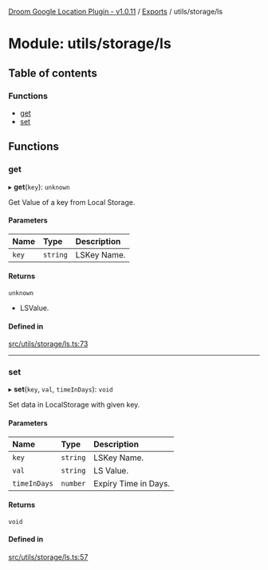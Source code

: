 [Droom Google Location Plugin - v1.0.11](../README.md) / [Exports](../modules.md) / utils/storage/ls

# Module: utils/storage/ls

## Table of contents

### Functions

- [get](utils_storage_ls.md#get)
- [set](utils_storage_ls.md#set)

## Functions

### get

▸ **get**(`key`): `unknown`

Get Value of a key from Local Storage.

#### Parameters

| Name | Type | Description |
| :------ | :------ | :------ |
| `key` | `string` | LSKey Name. |

#### Returns

`unknown`

- LSValue.

#### Defined in

[src/utils/storage/ls.ts:73](https://github.com/hitendrarao/location/blob/4dc7506/src/utils/storage/ls.ts#L73)

___

### set

▸ **set**(`key`, `val`, `timeInDays`): `void`

Set data in LocalStorage with given key.

#### Parameters

| Name | Type | Description |
| :------ | :------ | :------ |
| `key` | `string` | LSKey Name. |
| `val` | `string` | LS Value. |
| `timeInDays` | `number` | Expiry Time in Days. |

#### Returns

`void`

#### Defined in

[src/utils/storage/ls.ts:57](https://github.com/hitendrarao/location/blob/4dc7506/src/utils/storage/ls.ts#L57)
